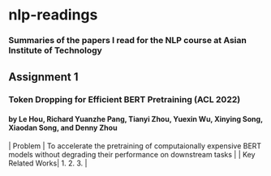 # nlp-readings
### Summaries of the papers I read for the NLP course at Asian Institute of Technology

## Assignment 1
### Token Dropping for Efficient BERT Pretraining (ACL 2022)
#### by Le Hou, Richard Yuanzhe Pang, Tianyi Zhou, Yuexin Wu, Xinying Song, Xiaodan Song, and Denny Zhou

| Problem | To accelerate the pretraining of computaionally expensive BERT models without degrading their performance on downstream tasks |
| Key Related Works| 1. 
2.
3. |
